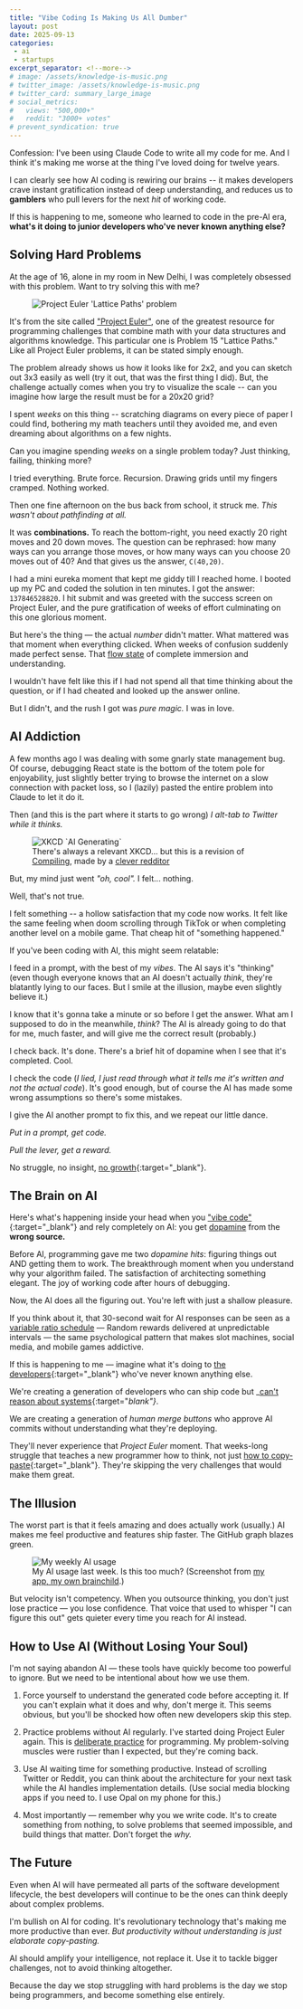 ```yaml
---
title: "Vibe Coding Is Making Us All Dumber"
layout: post
date: 2025-09-13
categories:
 - ai
 - startups
excerpt_separator: <!--more-->
# image: /assets/knowledge-is-music.png
# twitter_image: /assets/knowledge-is-music.png
# twitter_card: summary_large_image
# social_metrics:
#   views: "500,000+"
#   reddit: "3000+ votes"
# prevent_syndication: true
---
```


Confession: I've been using Claude Code to write all my code for me. And I think it's making me worse at the thing I've loved doing for twelve years.

I can clearly see how AI coding is rewiring our brains -- it makes developers crave instant gratification instead of deep understanding, and reduces us to  **gamblers** who pull levers for the next _hit_ of working code.

If this is happening to me, someone who learned to code in the pre-AI era, **what's it doing to junior developers who've never known anything else?**

<!--more-->

## Solving Hard Problems

At the age of 16, alone in my room in New Delhi, I was completely obsessed with this problem. Want to try solving this with me?

<figure>
  <img src="{{ '/assets/euler-lattice-paths.png' | relative_url }}" alt="Project Euler 'Lattice Paths' problem" style="max-width: 30em">
</figure>


It's from the site called ["Project Euler"](https://projecteuler.net/), one of the greatest resource for programming challenges that combine math with your data structures and algorithms knowledge. This particular one is Problem 15 "Lattice Paths." Like all Project Euler problems, it can be stated simply enough.

The problem already shows us how it looks like for 2x2, and you can sketch out 3x3 easily as well (try it out, that was the first thing I did). But, the challenge actually comes when you try to visualize the scale -- can you imagine how large the result must be for a 20x20 grid?

I spent _weeks_ on this thing -- scratching diagrams on every piece of paper I could find, bothering my math teachers until they avoided me, and even dreaming about algorithms on a few nights.

Can you imagine spending _weeks_ on a single problem today? Just thinking, failing, thinking more?

I tried everything. Brute force. Recursion. Drawing grids until my fingers cramped. Nothing worked.

Then one fine afternoon on the bus back from school, it struck me. _This wasn't about pathfinding at all._ 

It was **combinations.** To reach the bottom-right, you need exactly 20 right moves and 20 down moves. The question can be rephrased: how many ways can you arrange those moves, or how many ways can you choose 20 moves out of 40? And that gives us the answer, `C(40,20)`.

I had a mini eureka moment that kept me giddy till I reached home. I booted up my PC and coded the solution in ten minutes. I got the answer: `137846528820`. I hit submit and was greeted with the success screen on Project Euler, and the pure gratification of weeks of effort culminating on this one glorious moment.

But here's the thing — the actual _number_ didn't matter. What mattered was that moment when everything clicked. When weeks of confusion suddenly made perfect sense. That [flow state](https://en.wikipedia.org/wiki/Flow_(psychology)) of complete immersion and understanding. 

I wouldn't have felt like this if I had not spend all that time thinking about the question, or if I had cheated and looked up the answer online.

But I didn't, and the rush I got was _pure magic._ I was in love.

## AI Addiction

A few months ago I was dealing with some gnarly state management bug. Of course, debugging React state is the bottom of the totem pole for enjoyability, just slightly better trying to browse the internet on a slow connection with packet loss, so I (lazily) pasted the entire problem into Claude to let it do it.

Then (and this is the part where it starts to go wrong) _I alt-tab to Twitter while it thinks._

<figure>
  <img src="{{ '/assets/xkcd-ai-generating.webp' | relative_url }}" alt="XKCD `AI Generating`" style="max-width: 30em">
  <figcaption>
    There's always a relevant XKCD... but this is a revision of 
    <a href="https://xkcd.com/303/" target="_blank">Compiling</a>, 
    made by a 
    <a href="https://www.reddit.com/r/xkcd/comments/1ks4r58/ai_programming/" target="_blank">clever redditor</a>
  </figcaption>
</figure>

But, my mind just went _"oh, cool"._ I felt... nothing.

Well, that's not true. 

I felt something -- a hollow satisfaction that my code now works. It felt like the same feeling when doom scrolling through TikTok or when completing another level on a mobile game. That cheap hit of "something happened."

If you've been coding with AI, this might seem relatable:

I feed in a prompt, with the best of my _vibes_. The AI says it's "thinking" (even though everyone knows that an AI doesn't actually _think_, they're blatantly lying to our faces. But I smile at the illusion, maybe even slightly believe it.) 

I know that it's gonna take a minute or so before I get the answer. What am I supposed to do in the meanwhile, _think_? The AI is already going to do that for me, much faster, and will give me the correct result (probably.)

I check back. It's done. There's a brief hit of dopamine when I see that it's completed. Cool.

I check the code (_I lied, I just read through what it tells me it's written and not the actual code_). It's good enough, but of course the AI has made some wrong assumptions so there's some mistakes. 

I give the AI another prompt to fix this, and we repeat our little dance.

_Put in a prompt, get code._

_Pull the lever, get a reward._

No struggle, no insight, [no growth](/blog/dangers-vibe-coding){:target="_blank"}.

## The Brain on AI

Here's what's happening inside your head when you ["vibe code"](/blog/vibe-coding-fantasy){:target="_blank"} and rely completely on AI: you get [dopamine](https://en.wikipedia.org/wiki/Dopamine) from the **wrong source.**

Before AI, programming gave me two _dopamine hits_: figuring things out AND getting them to work. The breakthrough moment when you understand why your algorithm failed. The satisfaction of architecting something elegant. The joy of working code after hours of debugging.

Now, the AI does all the figuring out. You're left with just a shallow pleasure.

If you think about it, that 30-second wait for AI responses can be seen as a [variable ratio schedule](https://en.wikipedia.org/wiki/Reinforcement_schedule) — Random rewards delivered at unpredictable intervals — the same psychological pattern that makes slot machines, social media, and mobile games addictive.

If this is happening to me — imagine what it's doing to [the developers](/blog/ai-and-programmers){:target="_blank"} who've never known anything else.

We're creating a generation of developers who can ship code but _[can't reason about systems](/blog/ai-illiterate-programmers){:target="_blank"}_.

We are creating a generation of _human merge buttons_ who approve AI commits without understanding what they're deploying.

They'll never experience that _Project Euler_ moment. That weeks-long struggle that teaches a new programmer how to think, not just [how to copy-paste](/blog/ai-and-learning){:target="_blank"}. They're skipping the very challenges that would make them great.

## The Illusion

The worst part is that it feels amazing and does actually work (usually.) AI makes me feel productive and features ship faster. The GitHub graph blazes green.


<figure>
  <img src="{{ '/assets/giga-usage.png' | relative_url }}" alt="My weekly AI usage">
  <figcaption>
    My AI usage last week. Is this too much? (Screenshot from <a href="https://gigamind.dev/?utm_source=blog&utm_content=vibe-coding-gambling-stats-image" target="_blank">my app, my own brainchild</a>.)
  </figcaption>
</figure>

But velocity isn't competency. When you outsource thinking, you don't just lose practice — you lose confidence. That voice that used to whisper "I can figure this out" gets quieter every time you reach for AI instead.

## How to Use AI (Without Losing Your Soul)

I'm not saying abandon AI — these tools have quickly become too powerful to ignore. But we need to be intentional about how we use them.

1. Force yourself to understand the generated code before accepting it. If you can't explain what it does and why, don't merge it. This seems obvious, but you'll be shocked how often new developers skip this step.

2. Practice problems without AI regularly. I've started doing Project Euler again. This is [deliberate practice](https://en.wikipedia.org/wiki/Deliberate_practice) for programming. My problem-solving muscles were rustier than I expected, but they're coming back.

3. Use AI waiting time for something productive. Instead of scrolling Twitter or Reddit, you can think about the architecture for your next task while the AI handles implementation details. (Use social media blocking apps if you need to. I use Opal on my phone for this.)

4. Most importantly — remember why you we write code. It's to create something from nothing, to solve problems that seemed impossible, and build things that matter. Don't forget the _why._

## The Future 

<!-- newsletter_widget -->

Even when AI will have permeated all parts of the software development lifecycle, the best developers will continue to be the ones can think deeply about complex problems.

I'm bullish on AI for coding. It's revolutionary technology that's making me more productive than ever. _But productivity without understanding is just elaborate copy-pasting._

AI should amplify your intelligence, not replace it. Use it to tackle bigger challenges, not to avoid thinking altogether.

Because the day we stop struggling with hard problems is the day we stop being programmers, and become something else entirely.